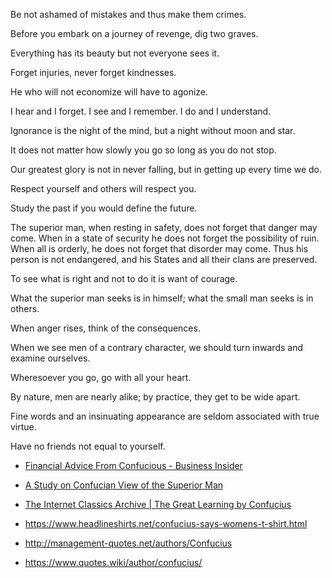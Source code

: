 Be not ashamed of mistakes and thus make them crimes.

Before you embark on a journey of revenge, dig two graves.

Everything has its beauty but not everyone sees it.

Forget injuries, never forget kindnesses.

He who will not economize will have to agonize.

I hear and I forget. I see and I remember. I do and I understand.

Ignorance is the night of the mind, but a night without moon and star.

It does not matter how slowly you go so long as you do not stop.


Our greatest glory is not in never falling, but in getting up every time we do.

Respect yourself and others will respect you.


Study the past if you would define the future.

The superior man, when resting in safety, does not forget that danger may come. When in a state of security he does not forget the possibility of ruin. When all is orderly, he does not forget that disorder may come. Thus his person is not endangered, and his States and all their clans are preserved.

To see what is right and not to do it is want of courage.

What the superior man seeks is in himself; what the small man seeks is in others.

When anger rises, think of the consequences.

When we see men of a contrary character, we should turn inwards and examine ourselves.

Wheresoever you go, go with all your heart.

By nature, men are nearly alike; by practice, they get to be wide apart.

Fine words and an insinuating appearance are seldom associated with true virtue.

Have no friends not equal to yourself.

* [Financial Advice From Confucious - Business Insider](https://www.businessinsider.com/financial-advice-from-confucious-2013-5)

* [A Study on Confucian View of the Superior Man](https://ci.nii.ac.jp/els/contentscinii_110008797162.pdf?id=ART0009846558)

* [The Internet Classics Archive | The Great Learning by Confucius](http://classics.mit.edu/Confucius/learning.html)

* https://www.headlineshirts.net/confucius-says-womens-t-shirt.html

* http://management-quotes.net/authors/Confucius

* https://www.quotes.wiki/author/confucius/